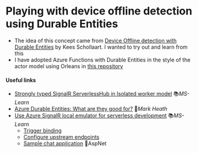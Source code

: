 # Playing with device offline detection using Durable Entities

- The idea of this concept came from [Device Offline detection with Durable Entities](https://dev.to/azure/device-offline-detection-with-durable-entities-e8g) by Kees Schollaart. I wanted to try out and learn from this
- I have adopted Azure Functions with Durable Entities in the style of the actor model using Orleans in [this repository](https://github.com/19balazs86/AspireOrleansDeviceOfflineDetection)

#### Useful links

- [Strongly typed SignalR ServerlessHub in Isolated worker model](https://learn.microsoft.com/en-us/azure/azure-signalr/signalr-concept-serverless-development-config?tabs=isolated-process) 📚*MS-Learn*
- [Azure Durable Entities: What are they good for?](https://markheath.net/post/durable-entities-what-are-they-good-for) 📓*Mark Heath*
- [Use Azure SignalR local emulator for serverless development](https://learn.microsoft.com/en-us/azure/azure-signalr/signalr-howto-emulator) 📚*MS-Learn*
  - [Trigger binding](https://learn.microsoft.com/en-us/azure/azure-functions/functions-bindings-signalr-service-trigger)
  - [Configure upstream endpoints](https://learn.microsoft.com/en-us/azure/azure-signalr/concept-upstream)
  - [Sample chat application](https://github.com/aspnet/AzureSignalR-samples/tree/main/samples/BidirectionChat) 👤AspNet
